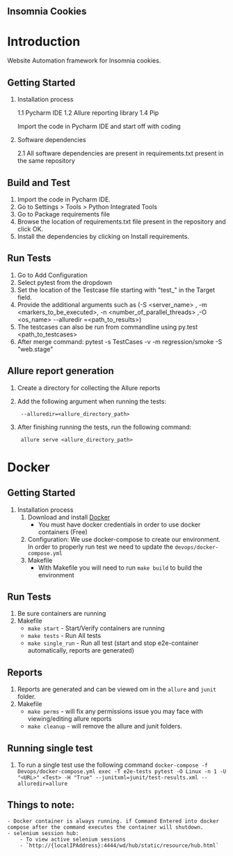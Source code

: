 ## Insomnia Cookies


# Introduction 
Website Automation framework for Insomnia cookies.


## Getting Started
1.	Installation process
    
    1.1 Pycharm IDE
    1.2 Allure reporting library
    1.4 Pip    
    
    Import the code in Pycharm IDE and start off with coding
    
2.	Software dependencies
    
    2.1 All software dependencies are present in requirements.txt present in the same repository

## Build and Test
1. Import the code in Pycharm IDE.
2. Go to Settings > Tools > Python Integrated Tools
3. Go to Package requirements file 
4. Browse the location of requirements.txt file present in the repository and click OK.
5. Install the dependencies by clicking on Install requirements.

## Run Tests

1. Go to Add Configuration 
2. Select pytest from the dropdown
3. Set the location of the Testcase file starting with "test_" in the Target field.
4. Provide the additional arguments such as (-S <server_name> , -m <markers_to_be_executed>, -n <number_of_parallel_threads> ,-O <os_name> --alluredir =<path_to_results>)
5. The testcases can also be run from commandline using py.test <path_to_testcases> <arguments>
6. After merge command: pytest -s TestCases -v -m regression/smoke -S "web.stage"

## Allure report generation
1. Create a directory for collecting the Allure reports
2. Add the following argument when running the tests: 

        --alluredir=<allure_directory_path>

3. After finishing running the tests, run the following command: 

        allure serve <allure_directory_path>

# Docker

## Getting Started
1. Installation process
    1. Download and install [Docker](https://docs.docker.com/get-docker/)
        - You must have docker credentials in order to use docker containers (Free)
    3. Configuration:
        We use docker-compose to create our environment. In order to properly run test we need to update the `devops/docker-compose.yml` 
    2. Makefile
        - With Makefile you will need to run `make build` to build the environment
    

## Run Tests
1. Be sure containers are running
2. Makefile
    - `make start` - Start/Verify containers are running
    - `make tests` - Run All tests
    - `make single_run` - Run all test (start and stop e2e-container automatically, reports are generated)

## Reports
1. Reports are generated and can be viewed om in the `allure` and `junit` folder.
2. Makefile
    - `make perms` - will fix any permissions issue you may face with viewing/editing allure reports
    - `make cleanup`  - will remove the allure and junit folders. 


## Running single test
1. To run a single test use the following command
    `docker-compose -f Devops/docker-compose.yml exec -T e2e-tests pytest -O Linux -n 1 -U "<URL>" <Test> -H "True" --junitxml=junit/test-results.xml --alluredir=allure`        

## Things to note:
    - Docker container is always running. if Command Entered into docker compose after the command executes the container will shutdown.
    - selenium session hub:
        - To view active selenium sessions
        - `http://{localIPAddress}:4444/wd/hub/static/resource/hub.html`
